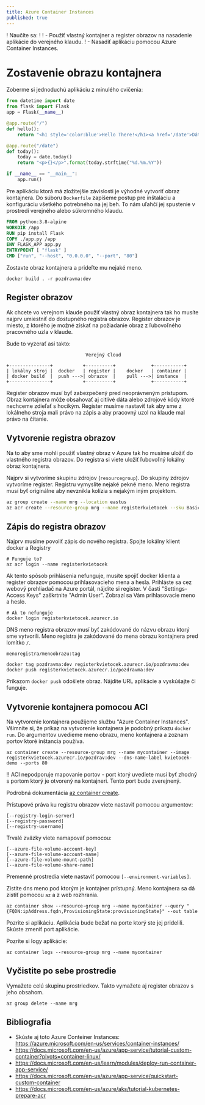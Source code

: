 ```yaml
---
title: Azure Container Instances
published: true
---
```


! Naučíte sa:
!
! - Použiť vlastný kontajner a register obrazov na nasadenie aplikácie do verejného klaudu.
! - Nasadiť aplikáciu pomocou Azure Container Instances.

# Zostavenie obrazu kontajnera

Zoberme si jednoduchú aplikáciu z minulého cvičenia:

```python
from datetime import date
from flask import Flask
app = Flask(__name__)

@app.route("/")
def hello():
    return "<h1 style='color:blue'>Hello There!</h1><a href='/date'>Dátum a čas</a>"

@app.route("/date")
def today():
    today = date.today()
    return "<p>{}</p>".format(today.strftime("%d.%m.%Y"))

if __name__ == "__main__":
    app.run()
```
Pre aplikáciu ktorá má zložitejšie závislosti je výhodné vytvoriť obraz kontajnera. Do súboru `Dockerfile` zapíšeme postup pre inštaláciu a konfiguráciu všetkého potrebného na jej beh. To nám uľahčí jej spustenie v prostredí verejného alebo súkromného klaudu.


```Dockerfile
FROM python:3.8-alpine
WORKDIR /app
RUN pip install Flask
COPY ./app.py /app
ENV FLASK_APP app.py
ENTRYPOINT [ "flask" ]
CMD ["run", "--host", "0.0.0.0", "--port", "80"]
```

Zostavte obraz kontajnera a prideľte mu nejaké meno.

    docker build . -r pozdravma:dev

## Register obrazov

Ak chcete vo verejnom klaude použiť vlastný obraz kontajnera tak ho musíte najprv umiestniť do dostupného registra obrazov. 
Register obrazov je miesto, z ktorého je možné získať na požiadanie obraz z ľubovoľného pracovného uzla v klaude. 

Bude to vyzerať asi takto:

                                 Verejný Cloud

    +---------------+           +----------+             +-----------+
    | lokálny stroj |  docker   | register |    docker   | container |
    | docker build  |  push --->| obrazov  |    pull --->| instance  |
    +---------------+           +----------+             +-----------+

Register obrazov musí byť zabezpečený pred neoprávneným prístupom.
Obraz kontajnera môže obsahovať aj citlivé dáta alebo zdrojové kódy ktoré nechceme zdieľať s hocikým. Register musíme nastaviť tak aby sme z lokálneho stroja mali právo na zápis a aby pracovný uzol na klaude mal právo na čítanie.


## Vytvorenie registra obrazov

Na to aby sme mohli použiť vlastný obraz v Azure tak ho musíme uložiť do vlastného registra obrazov. 
Do registra si viete uložiť ľubovoľný lokálny obraz kontajnera.

Najprv si vytvoríme skupinu zdrojov (`resourcegroup`).
Do skupiny zdrojov vytvoríme register. Registru vymyslite nejaké pekné meno.
Meno registra musí byť originálne aby nevznikla kolízia s nejakým iným projektom.

```bash
az group create --name mrg --location eastus   
az acr create --resource-group mrg --name registerkvietocek --sku Basic
```

## Zápis do registra obrazov

Najprv musíme povoliť zápis do nového registra. 
Spojte lokálny klient docker a Registry

    # Funguje to?
    az acr login --name registerkvietocek

Ak tento spôsob prihlásenia nefunguje, musíte spojiť docker klienta a register obrazov pomocou prihlasovacieho mena a hesla. 
Prihláste sa  cez webový prehliadač na Azure portál, nájdite si register. V časti "Settings-Access Keys"
zaškrtnite "Admin User". Zobrazí sa Vám prihlasovacie meno a heslo.

    # Ak to nefunguje
    docker login registerkvietocek.azurecr.io

DNS meno registra obrazov musí byť zakódované do názvu obrazu ktorý sme vytvorili.  Meno registra je zakódované  do mena obrazu kontajnera pred lomítko `/`.

    menoregistra/menoobrazu:tag

    docker tag pozdravma:dev registerkvietocek.azurecr.io/pozdravma:dev
    docker push registerkvietocek.azurecr.io/pozdravma:dev

Príkazom `docker push` odošlete obraz.
Nájdite URL aplikácie a vyskúšajte či funguje.

## Vytvorenie kontajnera pomocou ACI

Na vytvorenie kontajnera použijeme službu "Azure Container Instances".
Všimnite si, že príkaz na vytvorenie kontajnera  je podobný príkazu `docker run`. Do argumentov uvedieme meno obrazu, meno kontajnera a zoznam portov ktoré inštancia používa. 

    az container create --resource-group mrg --name mycontainer --image registerkvietocek.azurecr.io/pozdrav:dev --dns-name-label kvietocek-demo --ports 80

!! ACI nepodporuje mapovanie portov - port ktorý uvediete musí byť zhodný s portom ktorý je otvorený na kontajneri. Tento port bude zverejnený.

Podrobná dokumentácia [az container create](https://docs.microsoft.com/en-us/cli/azure/container?view=azure-cli-latest#az_container_create).

Prístupové práva ku registru obrazov viete nastaviť pomocou argumentov: 
    
    [--registry-login-server]
    [--registry-password]
    [--registry-username]

Trvalé zväzky viete namapovať pomocou:

    [--azure-file-volume-account-key]
    [--azure-file-volume-account-name]
    [--azure-file-volume-mount-path]
    [--azure-file-volume-share-name]

Premenné prostredia viete nastaviť pomocou `[--environment-variables]`.

Zistite dns meno pod ktorým je kontajner prístupný. Meno kontajnera sa dá zistiť pomocou `az` a z web rozhrania. 

    az container show --resource-group mrg --name mycontainer --query "{FQDN:ipAddress.fqdn,ProvisioningState:provisioningState}" --out table

Pozrite si aplikáciu. Aplikácia bude bežať na porte ktorý ste jej pridelili.
Skúste zmeniť port aplikácie. 

Pozrite si logy aplikácie:

    az container logs --resource-group mrg --name mycontainer

## Vyčistite po sebe prostredie

Vymažete celú skupinu prostriedkov. Takto vymažete aj register obrazov s jeho obsahom. 

    az group delete --name mrg

## Bibliografia

- Skúste aj toto Azure Conteiner Instances: https://azure.microsoft.com/en-us/services/container-instances/
- https://docs.microsoft.com/en-us/azure/app-service/tutorial-custom-container?pivots=container-linux/
- https://docs.microsoft.com/en-us/learn/modules/deploy-run-container-app-service/
- https://docs.microsoft.com/en-us/azure/app-service/quickstart-custom-container
- https://docs.microsoft.com/en-us/azure/aks/tutorial-kubernetes-prepare-acr
